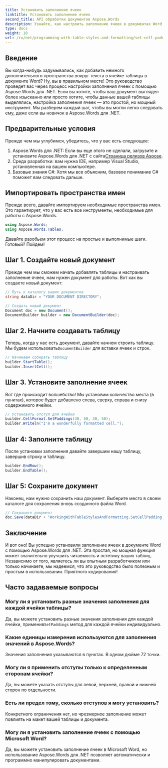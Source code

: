 ```yaml
---
title: Установить заполнение ячеек
linktitle: Установить заполнение ячеек
second_title: API обработки документов Aspose.Words
description: Узнайте, как настроить заполнение ячеек в документах Word с помощью Aspose.Words для .NET, с помощью нашего пошагового руководства. Легко улучшите форматирование таблицы вашего документа.
type: docs
weight: 10
url: /ru/net/programming-with-table-styles-and-formatting/set-cell-padding/
---
```

## Введение

Вы когда-нибудь задумывались, как добавить немного дополнительного пространства вокруг текста в ячейке таблицы в документе Word? Ну, вы в правильном месте! Это руководство проведет вас через процесс настройки заполнения ячеек с помощью Aspose.Words для .NET. Если вы хотите, чтобы ваш документ выглядел более изысканно или просто хотите, чтобы данные вашей таблицы выделялись, настройка заполнения ячеек — это простой, но мощный инструмент. Мы разберем каждый шаг, чтобы вы могли легко следовать ему, даже если вы новичок в Aspose.Words для .NET.

## Предварительные условия

Прежде чем мы углубимся, убедитесь, что у вас есть следующее:

1. Aspose.Words для .NET: Если вы еще этого не сделали, загрузите и установите Aspose.Words для .NET с сайта[Страница релизов Aspose](https://releases.aspose.com/words/net/).
2. Среда разработки: вам нужна IDE, например Visual Studio, установленная на вашем компьютере.
3. Базовые знания C#: Хотя мы все объясним, базовое понимание C# поможет вам следовать дальше.

## Импортировать пространства имен

Прежде всего, давайте импортируем необходимые пространства имен. Это гарантирует, что у вас есть все инструменты, необходимые для работы с Aspose.Words.

```csharp
using Aspose.Words;
using Aspose.Words.Tables;
```

Давайте разобьем этот процесс на простые и выполнимые шаги. Готовый? Пойдем!

## Шаг 1. Создайте новый документ

Прежде чем мы сможем начать добавлять таблицы и настраивать заполнение ячеек, нам нужен документ для работы. Вот как вы создаете новый документ:

```csharp
// Путь к каталогу ваших документов
string dataDir = "YOUR DOCUMENT DIRECTORY";

// Создать новый документ
Document doc = new Document();
DocumentBuilder builder = new DocumentBuilder(doc);
```

## Шаг 2. Начните создавать таблицу

 Теперь, когда у нас есть документ, давайте начнем строить таблицу. Мы будем использовать`DocumentBuilder` для вставки ячеек и строк.

```csharp
// Начинаем собирать таблицу
builder.StartTable();
builder.InsertCell();
```

## Шаг 3. Установите заполнение ячеек

Вот где происходит волшебство! Мы установим количество места (в пунктах), которое будет добавлено слева, сверху, справа и снизу содержимого ячейки.

```csharp
// Установить отступ для ячейки
builder.CellFormat.SetPaddings(30, 50, 30, 50);
builder.Writeln("I'm a wonderfully formatted cell.");
```

## Шаг 4: Заполните таблицу

После установки заполнения давайте завершим нашу таблицу, завершив строку и таблицу.

```csharp
builder.EndRow();
builder.EndTable();
```

## Шаг 5: Сохраните документ

Наконец, нам нужно сохранить наш документ. Выберите место в своем каталоге для сохранения вновь созданного файла Word.

```csharp
// Сохраните документ
doc.Save(dataDir + "WorkingWithTableStylesAndFormatting.SetCellPadding.docx");
```

## Заключение

И вот оно! Вы успешно установили заполнение ячеек в документе Word с помощью Aspose.Words для .NET. Эта простая, но мощная функция может значительно улучшить читаемость и эстетику ваших таблиц. Независимо от того, являетесь ли вы опытным разработчиком или только начинаете, мы надеемся, что это руководство было полезным и простым в использовании. Приятного кодирования!

## Часто задаваемые вопросы

### Могу ли я установить разные значения заполнения для каждой ячейки таблицы?
 Да, вы можете установить разные значения заполнения для каждой ячейки, применив`SetPaddings` метод для каждой ячейки индивидуально.

### Какие единицы измерения используются для заполнения значений в Aspose.Words?
Значения заполнения указываются в пунктах. В одном дюйме 72 точки.

### Могу ли я применить отступы только к определенным сторонам ячейки?
Да, вы можете указать отступы для левой, верхней, правой и нижней сторон по отдельности.

### Есть ли предел тому, сколько отступов я могу установить?
Конкретного ограничения нет, но чрезмерное заполнение может повлиять на макет вашей таблицы и документа.

### Могу ли я установить заполнение ячеек с помощью Microsoft Word?
Да, вы можете установить заполнение ячеек в Microsoft Word, но использование Aspose.Words для .NET позволяет автоматически и программно манипулировать документами.